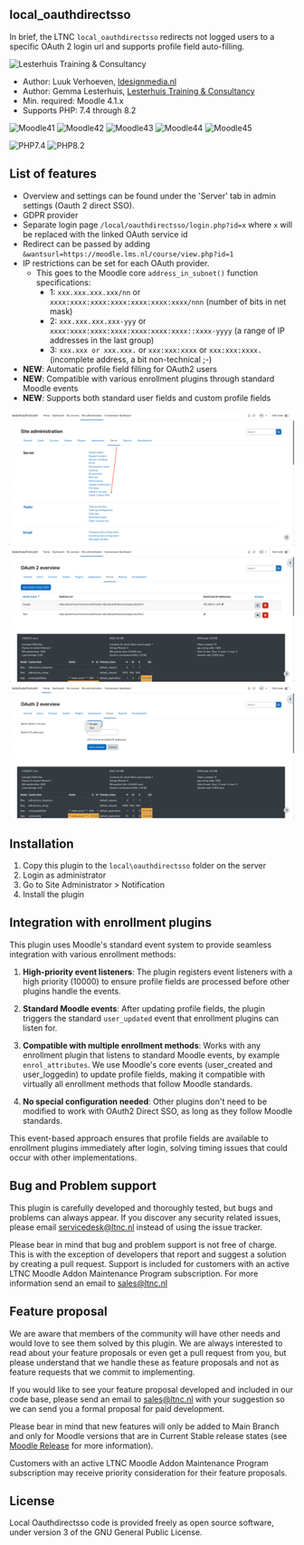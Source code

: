 ## local_oauthdirectsso

In brief, the LTNC `local_oauthdirectsso` redirects not logged users to a specific OAuth 2 login url and supports profile field auto-filling.
 
![Lesterhuis Training & Consultancy](https://ltnc.nl/wp-content/uploads/2025/04/LTNC_fc_pos_zwart.png)


* Author: Luuk Verhoeven, [ldesignmedia.nl](https://ldesignmedia.nl/)
* Author: Gemma Lesterhuis, [Lesterhuis Training & Consultancy](https://ltnc.nl/)
* Min. required: Moodle 4.1.x
* Supports PHP: 7.4 through 8.2

![Moodle41](https://img.shields.io/badge/moodle-4.1-brightgreen.svg)
![Moodle42](https://img.shields.io/badge/moodle-4.2-brightgreen.svg)
![Moodle43](https://img.shields.io/badge/moodle-4.3-brightgreen.svg)
![Moodle44](https://img.shields.io/badge/moodle-4.4-brightgreen.svg)
![Moodle45](https://img.shields.io/badge/moodle-4.5-brightgreen.svg)

![PHP7.4](https://img.shields.io/badge/PHP-7.4-brightgreen.svg)
![PHP8.2](https://img.shields.io/badge/PHP-8.2-brightgreen.svg)

## List of features
- Overview and settings can be found under the 'Server' tab in admin settings (Oauth 2 direct SSO).
- GDPR provider
- Separate login page `/local/oauthdirectsso/login.php?id=x` where `x` will be replaced with the linked OAuth service id
- Redirect can be passed by adding `&wantsurl=https://moodle.lms.nl/course/view.php?id=1`
- IP restrictions can be set for each OAuth provider.
    - This goes to the Moodle core `address_in_subnet()` function specifications:
      - 1: `xxx.xxx.xxx.xxx/nn` or `xxxx:xxxx:xxxx:xxxx:xxxx:xxxx:xxxx/nnn`          (number of bits in net mask)
      - 2: `xxx.xxx.xxx.xxx-yyy` or  `xxxx:xxxx:xxxx:xxxx:xxxx:xxxx:xxxx::xxxx-yyyy` (a range of IP addresses in the last group)
      - 3: `xxx.xxx or xxx.xxx.` or `xxx:xxx:xxxx` or `xxx:xxx:xxxx.`                (incomplete address, a bit non-technical ;-)
- **NEW**: Automatic profile field filling for OAuth2 users
- **NEW**: Compatible with various enrollment plugins through standard Moodle events
- **NEW**: Supports both standard user fields and custom profile fields

![Admin](pix/admin.png)
![Overview](pix/overview.png)
![Add](pix/add.png)

## Installation
1.  Copy this plugin to the `local\oauthdirectsso` folder on the server
2.  Login as administrator
3.  Go to Site Administrator > Notification
4.  Install the plugin

## Integration with enrollment plugins

This plugin uses Moodle's standard event system to provide seamless integration with various enrollment methods:

1. **High-priority event listeners**: The plugin registers event listeners with a high priority (10000) to ensure profile fields are processed before other plugins handle the events.

2. **Standard Moodle events**: After updating profile fields, the plugin triggers the standard `user_updated` event that enrollment plugins can listen for.

3. **Compatible with multiple enrollment methods**: Works with any enrollment plugin that listens to standard Moodle events, by example `enrol_attributes`. We use Moodle's core events (user_created and user_loggedin) to update profile fields, making it compatible with virtually all enrollment methods that follow Moodle standards.

4. **No special configuration needed**: Other plugins don't need to be modified to work with OAuth2 Direct SSO, as long as they follow Moodle standards.

This event-based approach ensures that profile fields are available to enrollment plugins immediately after login, solving timing issues that could occur with other implementations.

## Bug and Problem support

This plugin is carefully developed and thoroughly tested, but bugs and problems can always appear.
If you discover any security related issues, please email [servicedesk@ltnc.nl](mailto:servicedesk@ltnc.nl) instead of using the issue tracker.

Please bear in mind that bug and problem support is not free of charge. This is with the exception of developers that report and suggest a solution by creating a pull request. 
Support is included for customers with an active LTNC Moodle Addon Maintenance Program subscription. For more information send an email to [sales@ltnc.nl](mailto:sales@ltnc.nl)

## Feature proposal
We are aware that members of the community will have other needs and would love to see them solved by this plugin. We are always interested to read about your feature proposals or even get a pull request from you, but please understand that we handle these as feature proposals and not as feature requests that we commit to implementing.

If you would like to see your feature proposal developed and included in our code base, please send an email to [sales@ltnc.nl](mailto:sales@ltnc.nl) with your suggestion so we can send you a formal proposal for paid development. 

Please bear in mind that new features will only be added to Main Branch and only for Moodle versions that are in Current Stable release states (see [Moodle Release](https://moodledev.io/general/releases) for more information).

Customers with an active LTNC Moodle Addon Maintenance Program subscription may receive priority consideration for their feature proposals.

## License

Local Oauthdirectsso code is provided freely as open source software, under version 3 of the GNU General Public License.
